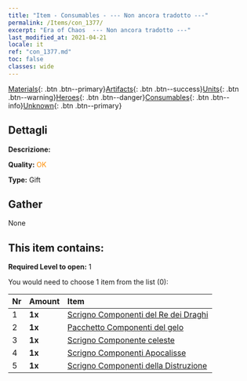 ```yaml
---
title: "Item - Consumables - --- Non ancora tradotto ---"
permalink: /Items/con_1377/
excerpt: "Era of Chaos  --- Non ancora tradotto ---"
last_modified_at: 2021-04-21
locale: it
ref: "con_1377.md"
toc: false
classes: wide
---
```

 [Materials](/it/Items/){: .btn .btn--primary}[Artifacts](/it/Items/Artifacts/){: .btn .btn--success}[Units](/it/Items/Units/){: .btn .btn--warning}[Heroes](/it/Items/Heroes/){: .btn .btn--danger}[Consumables](/it/Items/Consumables/){: .btn .btn--info}[Unknown](/it/Items/Unknown/){: .btn .btn--primary}

## Dettagli
 **Descrizione:** 

 **Quality:** <span style="color: #FF8C00">OK</span>

 **Type:** Gift

## Gather

  None

## This item contains:

 **Required Level to open:** 1

 You would need to choose 1 item from the list (0):

  | Nr | Amount |     Item    |
  |:---|:-------|:------------|
  | 1 |  **1x** | [Scrigno Componenti del Re dei Draghi](/it/Items/con_1348/) |  | 
  | 2 |  **1x** | [Pacchetto Componenti del gelo](/it/Items/con_1352/) |  | 
  | 3 |  **1x** | [Scrigno Componente celeste](/it/Items/con_1354/) |  | 
  | 4 |  **1x** | [Scrigno Componenti Apocalisse](/it/Items/con_1360/) |  | 
  | 5 |  **1x** | [Scrigno Componenti della Distruzione](/it/Items/con_1371/) |  | 
